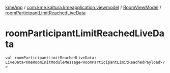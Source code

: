 [kmeApp](../../index.md) / [com.kme.kaltura.kmeapplication.viewmodel](../index.md) / [RoomViewModel](index.md) / [roomParticipantLimitReachedLiveData](./room-participant-limit-reached-live-data.md)

# roomParticipantLimitReachedLiveData

`val roomParticipantLimitReachedLiveData: LiveData<KmeRoomInitModuleMessage<RoomParticipantLimitReachedPayload>?>`
